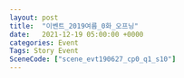 ```yaml
---
layout: post
title:  "이벤트_2019여름_0화_오프닝"
date:   2021-12-19 05:00:00 +0000
categories: Event
Tags: Story Event
SceneCode: ["scene_evt190627_cp0_q1_s10"]
---
```

